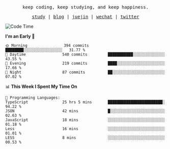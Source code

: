 <p align="center">
  <samp>
    <span>keep coding, keep studying, and keep happiness.</span>
  </samp>
</p>

<p align="center">
  <samp>
    <a href="https://github.com/ouduidui/fe-study">study</a> |
    <a href="https://deweyou.me">blog</a>  |
    <a href="https://juejin.cn/user/4309700183594366">juejin</a> |
    <a href="https://user-images.githubusercontent.com/54696834/165071004-6509e3f2-90c3-448c-9d92-3da42b0c2021.jpeg">wechat</a> |
    <a href="https://twitter.com/ouduidui">twitter</a>
  </samp>
</p>

<!--START_SECTION:waka-->
![Code Time](http://img.shields.io/badge/Code%20Time-3%2C960%20hrs%2051%20mins-blue)

**I'm an Early 🐤** 

```text
🌞 Morning                394 commits         ████████░░░░░░░░░░░░░░░░░   31.77 % 
🌆 Daytime                540 commits         ███████████░░░░░░░░░░░░░░   43.55 % 
🌃 Evening                219 commits         ████░░░░░░░░░░░░░░░░░░░░░   17.66 % 
🌙 Night                  87 commits          ██░░░░░░░░░░░░░░░░░░░░░░░   07.02 % 
```


📊 **This Week I Spent My Time On** 

```text
💬 Programming Languages: 
TypeScript               25 hrs 5 mins       ████████████████████████░   94.22 % 
JSON                     42 mins             █░░░░░░░░░░░░░░░░░░░░░░░░   02.63 % 
JavaScript               18 mins             ░░░░░░░░░░░░░░░░░░░░░░░░░   01.18 % 
Less                     16 mins             ░░░░░░░░░░░░░░░░░░░░░░░░░   01.01 % 
LESS                     8 mins              ░░░░░░░░░░░░░░░░░░░░░░░░░   00.53 % 
```


<!--END_SECTION:waka-->

